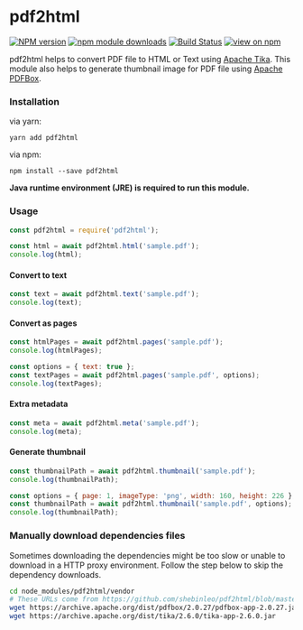 # pdf2html

[![NPM version](https://img.shields.io/npm/v/pdf2html.svg)](https://www.npmjs.com/package/pdf2html)
[![npm module downloads](http://img.shields.io/npm/dt/pdf2html.svg)](https://www.npmjs.org/package/pdf2html)
[![Build Status](https://travis-ci.org/shebinleo/pdf2html.svg?branch=master)](https://travis-ci.org/shebinleo/pdf2html)
[![view on npm](http://img.shields.io/npm/l/pdf2html.svg)](https://www.npmjs.org/package/pdf2html)

pdf2html helps to convert PDF file to HTML or Text using [Apache Tika](https://tika.apache.org/). This module also helps to generate thumbnail image for PDF file using [Apache PDFBox](https://pdfbox.apache.org/).

### Installation

via yarn:

```
yarn add pdf2html
```

via npm:

```
npm install --save pdf2html
```

**Java runtime environment (JRE) is required to run this module.**

### Usage

```javascript
const pdf2html = require('pdf2html');

const html = await pdf2html.html('sample.pdf');
console.log(html);
```

#### Convert to text

```javascript
const text = await pdf2html.text('sample.pdf');
console.log(text);
```

#### Convert as pages

```javascript
const htmlPages = await pdf2html.pages('sample.pdf');
console.log(htmlPages);
```

```javascript
const options = { text: true };
const textPages = await pdf2html.pages('sample.pdf', options);
console.log(textPages);
```

#### Extra metadata

```javascript
const meta = await pdf2html.meta('sample.pdf');
console.log(meta);
```

#### Generate thumbnail

```javascript
const thumbnailPath = await pdf2html.thumbnail('sample.pdf');
console.log(thumbnailPath);
```

```javascript
const options = { page: 1, imageType: 'png', width: 160, height: 226 };
const thumbnailPath = await pdf2html.thumbnail('sample.pdf', options);
console.log(thumbnailPath);
```

### Manually download dependencies files

Sometimes downloading the dependencies might be too slow or unable to download in a HTTP proxy environment. Follow the step below to skip the dependency downloads.

```bash
cd node_modules/pdf2html/vendor
# These URLs come from https://github.com/shebinleo/pdf2html/blob/master/postinstall.js#L6-L7
wget https://archive.apache.org/dist/pdfbox/2.0.27/pdfbox-app-2.0.27.jar
wget https://archive.apache.org/dist/tika/2.6.0/tika-app-2.6.0.jar
```
